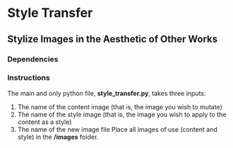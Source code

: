 # Style Transfer
## Stylize Images in the Aesthetic of Other Works

### Dependencies
### Instructions
The main and only python file, **style_transfer.py**, takes three inputs:
1. The name of the content image (that is, the image you wish to mutate)
2. The name of the style image (that is, the image you wish to apply to the content as a style)
3. The name of the new image file
Place all images of use (content and style) in the **/images** folder. 